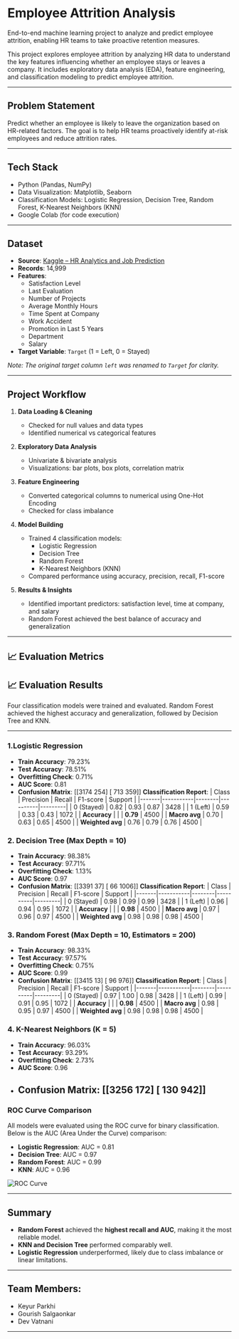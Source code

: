 # Employee Attrition Analysis
End-to-end machine learning project to analyze and predict employee attrition, enabling HR teams to take proactive retention measures.

This project explores employee attrition by analyzing HR data to understand the key features influencing whether an employee stays or leaves a company. It includes exploratory data analysis (EDA), feature engineering, and classification modeling to predict employee attrition.

---

## Problem Statement

Predict whether an employee is likely to leave the organization based on HR-related factors. The goal is to help HR teams proactively identify at-risk employees and reduce attrition rates.

---

## Tech Stack

- Python (Pandas, NumPy)
- Data Visualization: Matplotlib, Seaborn
- Classification Models: Logistic Regression, Decision Tree, Random Forest, K-Nearest Neighbors (KNN)
- Google Colab (for code execution)

---

## Dataset

- **Source**: [Kaggle – HR Analytics and Job Prediction](https://www.kaggle.com/datasets/mfaisalqureshi/hr-analytics-and-job-prediction)
- **Records**: 14,999
- **Features**:
  - Satisfaction Level
  - Last Evaluation
  - Number of Projects
  - Average Monthly Hours
  - Time Spent at Company
  - Work Accident
  - Promotion in Last 5 Years
  - Department
  - Salary
- **Target Variable**: `Target` (1 = Left, 0 = Stayed)

*Note: The original target column `left` was renamed to `Target` for clarity.*

---

## Project Workflow

1. **Data Loading & Cleaning**
   - Checked for null values and data types
   - Identified numerical vs categorical features

2. **Exploratory Data Analysis**
   - Univariate & bivariate analysis
   - Visualizations: bar plots, box plots, correlation matrix

3. **Feature Engineering**
   - Converted categorical columns to numerical using One-Hot Encoding
   - Checked for class imbalance

4. **Model Building**
   - Trained 4 classification models:
     - Logistic Regression
     - Decision Tree
     - Random Forest
     - K-Nearest Neighbors (KNN)
   - Compared performance using accuracy, precision, recall, F1-score

5. **Results & Insights**
   - Identified important predictors: satisfaction level, time at company, and salary
   - Random Forest achieved the best balance of accuracy and generalization

---

## 📈 Evaluation Metrics

## 📈 Evaluation Results

Four classification models were trained and evaluated. Random Forest achieved the highest accuracy and generalization, followed by Decision Tree and KNN.

---

### 1.Logistic Regression
- **Train Accuracy**: 79.23%
- **Test Accuracy**: 78.51%
- **Overfitting Check**: 0.71%
- **AUC Score**: 0.81
- **Confusion Matrix**:
    [[3174 254]
    [  713 359]]
**Classification Report**:
| Class | Precision | Recall | F1-score | Support |
|-------|-----------|--------|----------|---------|
| 0 (Stayed) | 0.82 | 0.93 | 0.87 | 3428 |
| 1 (Left)   | 0.59 | 0.33 | 0.43 | 1072 |
| **Accuracy** |     |      | **0.79** | 4500 |
| **Macro avg** | 0.70 | 0.63 | 0.65 | 4500 |
| **Weighted avg** | 0.76 | 0.79 | 0.76 | 4500 |

### 2. Decision Tree (Max Depth = 10)
- **Train Accuracy**: 98.38%
- **Test Accuracy**: 97.71%
- **Overfitting Check**: 1.13%
- **AUC Score**: 0.97
- **Confusion Matrix**:
    [[3391 37]
    [ 66 1006]]
**Classification Report**:
| Class | Precision | Recall | F1-score | Support |
|-------|-----------|--------|----------|---------|
| 0 (Stayed) | 0.98 | 0.99 | 0.99 | 3428 |
| 1 (Left)   | 0.96 | 0.94 | 0.95 | 1072 |
| **Accuracy** |     |      | **0.98** | 4500 |
| **Macro avg** | 0.97 | 0.96 | 0.97 | 4500 |
| **Weighted avg** | 0.98 | 0.98 | 0.98 | 4500 |

### 3. Random Forest (Max Depth = 10, Estimators = 200)
- **Train Accuracy**: 98.33%
- **Test Accuracy**: 97.57%
- **Overfitting Check**: 0.75%
- **AUC Score**: 0.99 
- **Confusion Matrix**:
    [[3415 13]
    [ 96 976]]
**Classification Report**:
| Class | Precision | Recall | F1-score | Support |
|-------|-----------|--------|----------|---------|
| 0 (Stayed) | 0.97 | 1.00 | 0.98 | 3428 |
| 1 (Left)   | 0.99 | 0.91 | 0.95 | 1072 |
| **Accuracy** |     |      | **0.98** | 4500 |
| **Macro avg** | 0.98 | 0.95 | 0.97 | 4500 |
| **Weighted avg** | 0.98 | 0.98 | 0.98 | 4500 |

### 4. K-Nearest Neighbors (K = 5)
- **Train Accuracy**: 96.03%
- **Test Accuracy**: 93.29%
- **Overfitting Check**: 2.73%
- **AUC Score**: 0.96
- **Confusion Matrix**:
    [[3256 172]
    [ 130 942]]
  ---

### ROC Curve Comparison

All models were evaluated using the ROC curve for binary classification. Below is the AUC (Area Under the Curve) comparison:

- **Logistic Regression**: AUC = 0.81  
- **Decision Tree**: AUC = 0.97  
- **Random Forest**: AUC = 0.99 
- **KNN**: AUC = 0.96

![ROC Curve](<img width="613" height="454" alt="image" src="https://github.com/user-attachments/assets/70128ae9-ba4e-4b6d-981a-dcf4bd890301" />)  


---

## Summary

- **Random Forest** achieved the **highest recall and AUC**, making it the most reliable model.
- **KNN and Decision Tree** performed comparably well.
- **Logistic Regression** underperformed, likely due to class imbalance or linear limitations.

---

## Team Members:

- Keyur Parkhi  
- Gourish Salgaonkar  
- Dev Vatnani  

---
